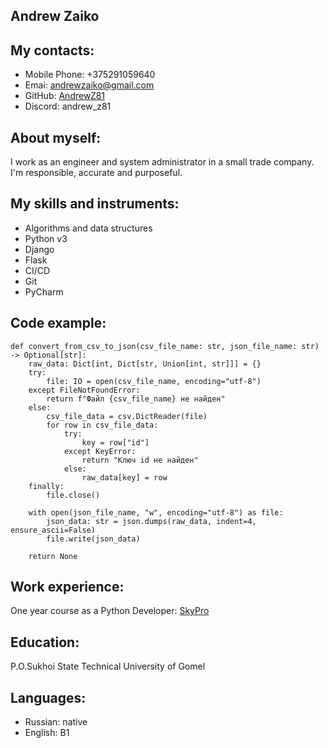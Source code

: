 ## Andrew Zaiko
## My contacts:
* Mobile Phone: +375291059640
* Emai: andrewzaiko@gmail.com
* GitHub: [AndrewZ81](https://github.com/AndrewZ81)
* Discord: andrew_z81
## About myself:
I work as an engineer and system administrator in a small trade company.
I'm responsible, accurate and purposeful.
## My skills and instruments:
* Algorithms and data structures
* Python v3
* Django
* Flask
* CI/CD
* Git
* PyCharm
## Code example:
```
def convert_from_csv_to_json(csv_file_name: str, json_file_name: str) -> Optional[str]:
    raw_data: Dict[int, Dict[str, Union[int, str]]] = {}
    try:
        file: IO = open(csv_file_name, encoding="utf-8")
    except FileNotFoundError:
        return f"Файл {csv_file_name} не найден"
    else:
        csv_file_data = csv.DictReader(file)
        for row in csv_file_data:
            try:
                key = row["id"]
            except KeyError:
                return "Ключ id не найден"
            else:
                raw_data[key] = row
    finally:
        file.close()

    with open(json_file_name, "w", encoding="utf-8") as file:
        json_data: str = json.dumps(raw_data, indent=4, ensure_ascii=False)
        file.write(json_data)

    return None
```
## Work experience:
One year course as a Python Developer: [SkyPro](https://sky.pro/)
## Education:
P.O.Sukhoi State Technical University of Gomel
## Languages:
* Russian: native
* English: B1
